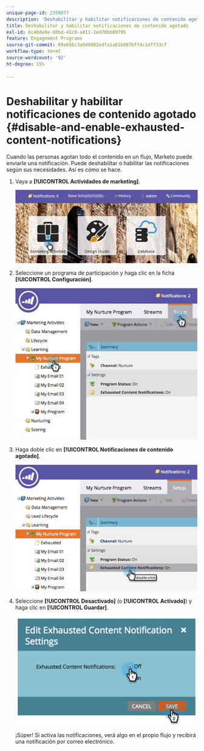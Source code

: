 ```yaml
---
unique-page-id: 2359877
description: 'Deshabilitar y habilitar notificaciones de contenido agotado: documentos de Marketo, documentación del producto'
title: Deshabilitar y habilitar notificaciones de contenido agotado
exl-id: 6c40de8e-80bd-41c0-a811-2ed70bb09795
feature: Engagement Programs
source-git-commit: 09a656c3a0d0002edfa1a61b987bff4c1dff33cf
workflow-type: tm+mt
source-wordcount: '92'
ht-degree: 15%

---
```


# Deshabilitar y habilitar notificaciones de contenido agotado {#disable-and-enable-exhausted-content-notifications}

Cuando las personas agotan todo el contenido en un flujo, Marketo puede enviarle una notificación. Puede deshabilitar o habilitar las notificaciones según sus necesidades. Así es cómo se hace.

1. Vaya a **[!UICONTROL Actividades de marketing]**.

   ![](assets/login-marketing-activities-1.png)

1. Seleccione un programa de participación y haga clic en la ficha **[!UICONTROL Configuración]**.

   ![](assets/setuptab.jpg)

1. Haga doble clic en **[!UICONTROL Notificaciones de contenido agotado]**.

   ![](assets/image2014-9-15-17-3a28-3a11.png)

1. Seleccione **[!UICONTROL Desactivado]** (o **[!UICONTROL Activado]**) y haga clic en **[!UICONTROL Guardar]**.

   ![](assets/image2014-9-15-17-3a28-3a15.png)

   ¡Súper! Si activa las notificaciones, verá algo en el propio flujo y recibirá una notificación por correo electrónico.
